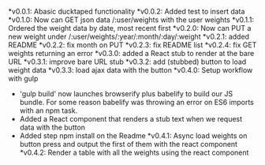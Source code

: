 *v0.0.1: Abasic ducktaped functionality
*v0.0.2: Added test to insert data
*v0.1.0: Now can GET json data /:user/weights with the user weights
*v0.1.1: Ordered the weight data by date, most recent first
*v0.2.0: Now can PUT a new weight under /:user/weights/:year/:month/:day/:weight
*v0.2.1: added README
*v0.2.2: fix month on PUT
*v0.2.3: fix README list
*v0.2.4: fix GET weights returning an error
*v0.3.0: added a React stub to render at the bare URL
*v0.3.1: improve bare URL stub
*v0.3.2: add (stubbed) button to load weight data
*v0.3.3: load ajax data with the button
*v0.4.0: Setup workflow with gulp
  * 'gulp build' now launches browserify plus babelify to build our JS bundle. For some reason babelify was throwing an error on ES6 imports with an npm task.
  * Added a React component that renders a stub text when we request data with the button
  * Added step npm install on the Readme
*v0.4.1: Async load weights on button press and output the first of them with the react component
*v0.4.2: Render a table with all the weights using the react component
